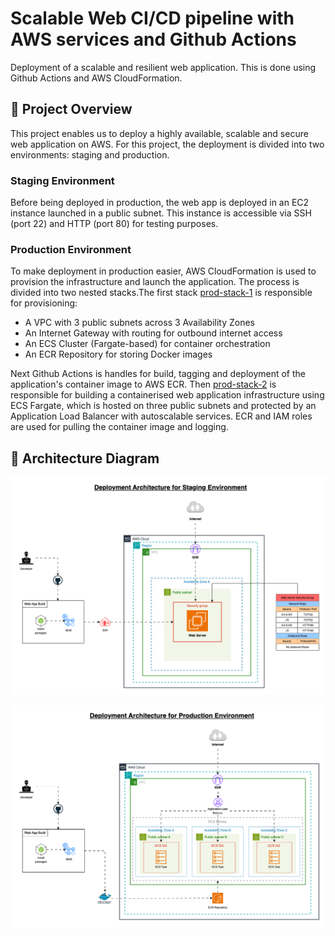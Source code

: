 # Scalable Web CI/CD pipeline with AWS services and Github Actions

Deployment of a scalable and resilient web application. This is done using Github Actions and AWS CloudFormation.

## 🚀 Project Overview

This project enables us to deploy a highly available, scalable and secure web application on AWS. For this project, the deployment is divided into two environments: staging and production.

### Staging Environment
Before being deployed in production, the web app is deployed in an EC2 instance launched in a public subnet. This instance is accessible via SSH (port 22) and HTTP (port 80) for testing purposes.

### Production Environment 
To make deployment in production easier, AWS CloudFormation is used to provision the infrastructure and launch the application. The process is divided into two nested stacks.The first stack [prod-stack-1](infrastructure/cloudformation/prod-stack-1.yml) is responsible for provisioning:
- A VPC with 3 public subnets across 3 Availability Zones
- An Internet Gateway with routing for outbound internet access
- An ECS Cluster (Fargate-based) for container orchestration
- An ECR Repository for storing Docker images

Next Github Actions is handles for build, tagging and deployment of the application's container image to AWS ECR. Then [prod-stack-2](infrastructure/cloudformation/prod-stack-2.yml) is responsible for building a containerised web application infrastructure using ECS Fargate, which is hosted on three public subnets and protected by an Application Load Balancer with autoscalable services. ECR and IAM roles are used for pulling the container image and logging.


## 📌 Architecture Diagram

![Staging Architecture Diagram](https://github.com/djeukeu/aws-web-app/blob/master/web-ci-cd-1.png)

![Staging Architecture Diagram](https://github.com/djeukeu/aws-web-app/blob/master/web-ci-cd-2.png)